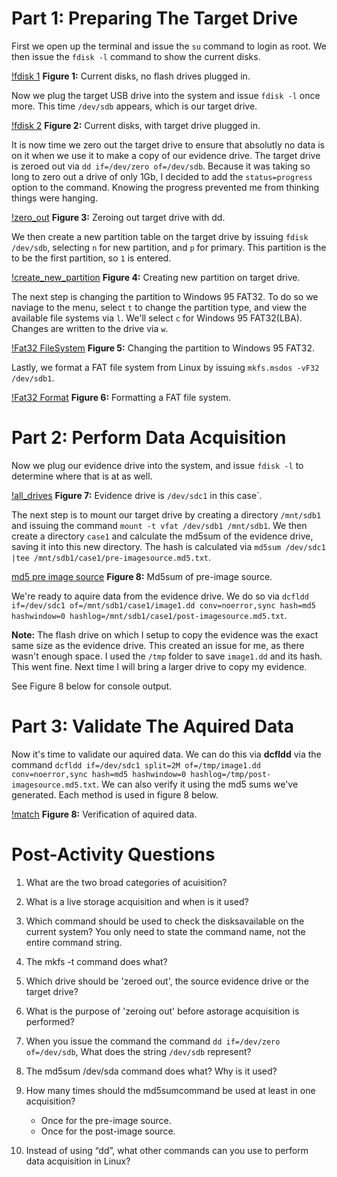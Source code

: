 

# Part 1: Preparing The Target Drive

First we open up the terminal and issue the `su` command to login as root. We then issue the `fdisk -l` command to show the current disks.

[!fdisk 1](./images/fdisk1.png)
**Figure 1:** Current disks, no flash drives plugged in.

Now we plug the target USB drive into the system and issue `fdisk -l` once more. This time `/dev/sdb` appears, which is our target drive.

[!fdisk 2](./images/fdisk2.png)
**Figure 2:** Current disks, with target drive plugged in.

It is now time we zero out the target drive to ensure that absolutly no data is on it when we use it to make a copy of our evidence drive. The target drive is zeroed out via `dd if=/dev/zero of=/dev/sdb`. Because it was taking so long to zero out a drive of only 1Gb, I decided to add the `status=progress` option to the command. Knowing the progress prevented me from thinking things were hanging.

[!zero_out](./images/zero_out.png)
**Figure 3:** Zeroing out target drive with dd.

We then create a new partition table on the target drive by issuing `fdisk /dev/sdb`, selecting `n` for new partition, and `p` for primary. This partition is the to be the first partition, so `1` is entered.

[!create_new_partition](./images/new_partition.png)
**Figure 4:** Creating new partition on target drive.

The next step is changing the partition to Windows 95 FAT32. To do so we naviage to the menu, select `t` to change the partition type, and view the available file systems via `l`. We'll select `c` for Windows 95 FAT32(LBA). Changes are written to the drive via `w`.

[!Fat32 FileSystem](./images/fat_32.png)
**Figure 5:** Changing the partition to Windows 95 FAT32.

Lastly, we format a FAT file system from Linux by issuing `mkfs.msdos -vF32 /dev/sdb1`.

[!Fat32 Format](./images/format_fat32.png)
**Figure 6:** Formatting a FAT file system.


# Part 2: Perform Data Acquisition

Now we plug our evidence drive into the system, and issue `fdisk -l` to determine where that is at as well.

[!all_drives](./images/evidence_too.png)
**Figure 7:** Evidence drive is `/dev/sdc1` in this case`.


The next step is to mount our target drive by creating a directory `/mnt/sdb1` and issuing the command `mount -t vfat /dev/sdb1 /mnt/sdb1`. We then create a directory `case1` and calculate the md5sum of the evidence drive, saving it into this new directory. The hash is calculated via `md5sum /dev/sdc1 |tee /mnt/sdb1/case1/pre-imagesource.md5.txt`.

[md5 pre image source](./images/md5_preimagesource.png) 
**Figure 8:** Md5sum of pre-image source.

We're ready to aquire data from the evidence drive. We do so via `dcfldd if=/dev/sdc1 of=/mnt/sdb1/case1/image1.dd conv=noerror,sync hash=md5 hashwindow=0 hashlog=/mnt/sdb1/case1/post-imagesource.md5.txt`.

**Note:** The flash drive on which I setup to copy the evidence was the exact same size as the evidence drive. This created an issue for me, as there wasn't enough space. I used the `/tmp` folder to save `image1.dd` and its hash. This went fine. Next time I will bring a larger drive to copy my evidence.

See Figure 8 below for console output.


# Part 3: Validate The Aquired Data

Now it's time to validate our aquired data. We can do this via **dcfldd** via the command `dcfldd if=/dev/sdc1 split=2M of=/tmp/image1.dd conv=noerror,sync hash=md5 hashwindow=0 hashlog=/tmp/post-imagesource.md5.txt`. We can also verify it using the md5 sums we've generated. Each method is used in figure 8 below.

[!match](./images/match.png)
**Figure 8:** Verification of aquired data.





# Post-Activity Questions

1. What are the two broad categories of acuisition?

2. What is a live storage acquisition and when is it used?

3. Which command should be used to check the disksavailable on the current system? You only need to state the command name, not the entire command string. 

4. The mkfs -t command does what?

5. Which drive should be 'zeroed out', the source evidence drive or the target drive?

6. What is the purpose of 'zeroing out' before astorage acquisition is performed?

7. When you issue the command the command `dd if=/dev/zero of=/dev/sdb`, What does the string `/dev/sdb` represent?

8. The md5sum /dev/sda command does what? Why is it used?



9. How many times should the md5sumcommand be used at least in one acquisition?
	* Once for the pre-image source.
	* Once for the post-image source.


10. Instead of using “dd”, what other commands can you use to perform data acquisition in Linux?

 


